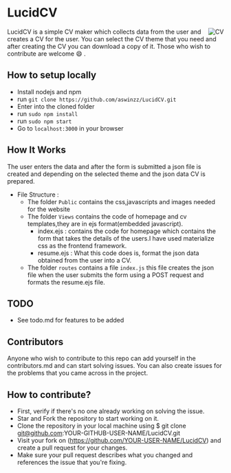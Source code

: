 # LucidCV

<img align="right" title="CV" src="./lucidcv.png">

LucidCV is a simple CV maker which collects data from the user and creates a CV for the user.
You can select the CV theme that you need and after creating the CV you can download a copy of it.
Those who wish to contribute are welcome :smile: .

## How to setup locally

* Install nodejs and npm
* run `git clone https://github.com/aswinzz/LucidCV.git`
* Enter into the cloned folder
* run `sudo npm install`
* run `sudo npm start`
* Go to `localhost:3000` in your browser

## How It Works

The user enters the data and after the form is submitted a json file is created and depending on the selected theme and the json data CV is prepared.

- File Structure :
  * The folder `Public` contains the css,javascripts and images needed for the website
  * The folder `Views` contains the code of homepage and cv templates,they are in ejs format(embedded javascript). 
    - index.ejs : contains the code for homepage which contains the form that takes the details of the users.I have used materialize css as the frontend framework.
    - resume.ejs : What this code does is, format the json data obtained from the user into a CV.
  * The folder `routes` contains a file `index.js` this file creates the json file when the user submits the form using a POST request and formats the resume.ejs file.

## TODO

* See todo.md for features to be added

## Contributors
Anyone who wish to contribute to this repo can add yourself in the contributors.md and can start solving issues. You can also create issues for the problems that you came across in the project.

## How to contribute?
  * First, verify if there's no one already working on solving the issue.
  * Star and Fork the repository to start working on it.
  * Clone the repository in your local machine using $ git clone git@github.com:YOUR-GITHUB-USER-NAME/LucidCV.git
  * Visit your fork on (https://github.com/YOUR-USER-NAME/LucidCV) and create a pull request for your changes.
  * Make sure your pull request describes what you changed and references the issue that you're fixing.

